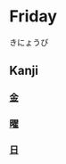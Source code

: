 # Friday
きにょうび

## Kanji
### [金](Kanji/kanji-dict/金.md)
### [曜](Kanji/kanji-dict/曜.md)
### [日](Kanji/kanji-dict/日.md)